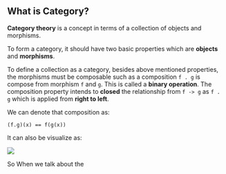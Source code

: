 ## What is Category?

**Category theory** is a concept in terms of a collection of objects and morphisms.

To form a category, it should have two basic properties which are **objects** and **morphisms**. 

To define a collection as a category, besides above mentioned properties, the morphisms must be composable such as a composition `f . g` is compose from morphism `f` and `g`. This is called a **binary operation**. The composition property intends to **closed** the relationship from `f -> g` as `f . g` which is applied from **right to left**.

We can denote that composition as:

`(f.g)(x) == f(g(x))`

It can also be visualize as:

![](https://upload.wikimedia.org/wikipedia/commons/thumb/e/ef/Commutative_diagram_for_morphism.svg/200px-Commutative_diagram_for_morphism.svg.png)

So When we talk about the 